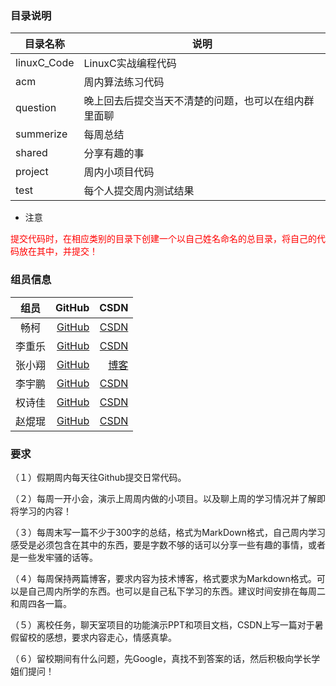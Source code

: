 ### 目录说明
目录名称| 说明 
------|------
|linuxC_Code|LinuxC实战编程代码|
|acm|周内算法练习代码|
|question|晚上回去后提交当天不清楚的问题，也可以在组内群里面聊|
|summerize|每周总结|
|shared|分享有趣的事|
|project|周内小项目代码|
|test|每个人提交周内测试结果|

- 注意
<p ><font color=red>
提交代码时，在相应类别的目录下创建一个以自己姓名命名的总目录，将自己的代码放在其中，并提交！
  </font>
</p>


### 组员信息
| 组员| GitHub |CSDN|
|:--------:| -------------:|--------:|
|畅柯|[GitHub](https://github.com/Request2609)|[CSDN](https://blog.csdn.net/qq_41681241)|
|李重乐|[GitHub](https://github.come/lalahaha323)|[CSDN](https://blog.csdn.net/lalala323)|
|张小翔|[GitHub](https://github.com/PhoenixXC)|[博客](https://phoenixxc.github.io/)|
|李宇鹏|[GitHub](https://github.com/LYP-617)|[CSDN](https://me.csdn.net/qq_43646576)|
|权诗佳|[GitHub](https://github.com/tiger-sniffsroses)|[CSDN](https://me.csdn.net/qq_43575154)|
|赵焜琨|[GitHub](https://github.com/zichua)|[CSDN](https://blog.csdn.net/qq_44234943)|


### 要求

<p>（１）假期周内每天往Github提交日常代码。</p>
<p>（２）每周一开小会，演示上周周内做的小项目。以及聊上周的学习情况并了解即将学习的内容！</p>
<p>（３）每周末写一篇不少于300字的总结，格式为MarkDown格式，自己周内学习感受是必须包含在其中的东西，要是字数不够的话可以分享一些有趣的事情，或者是一些发牢骚的话等。</p>
<p>（４）每周保持两篇博客，要求内容为技术博客，格式要求为Markdown格式。可以是自己周内所学的东西。也可以是自己私下学习的东西。建议时间安排在每周二和周四各一篇。</p>
<p>（５）离校任务，聊天室项目的功能演示PPT和项目文档，CSDN上写一篇对于暑假留校的感想，要求内容走心，情感真挚。</p>
<p>（６）留校期间有什么问题，先Google，真找不到答案的话，然后积极向学长学姐们提问！</p>

